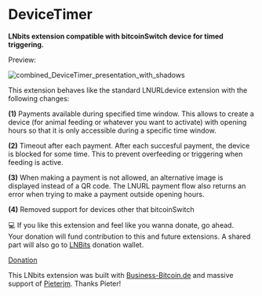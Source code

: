 # DeviceTimer

**LNbits extension compatible with bitcoinSwitch device for timed triggering.**

Preview:

![combined_DeviceTimer_presentation_with_shadows](https://github.com/DoktorShift/DeviceTimer/assets/106493492/4bb2c7c1-a094-411e-9e98-f877ced08838)



This extension behaves like the standard LNURLdevice extension with the following changes:

**(1)** Payments available during specified time window. This allows to create a device (for animal feeding or whatever you want to activate) with opening hours so that it is only accessible during a specific time window.

**(2)** Timeout after each payment. After each succesful payment, the device is blocked for some time. This to prevent overfeeding or triggering when feeding is active.

**(3)** When making a payment is not allowed, an alternative image is displayed instead of a QR code. The LNURL payment flow also returns an error when trying to make a payment outside opening hours.

**(4)** Removed support for devices other that bitcoinSwitch


<p>💻 If you like this extension and feel like you wanna donate, go ahead.<br>
Your donation will fund contribution to this and future extensions. A shared part will also go to <a href="https://lnbits.com">LNBits</a> donation wallet.</p>

<p><a href="http://devicetimer.bitcoinswitch.de/">Donation</a></p>
This LNbits extension was built with <a href="https://Business-Bitcoin.de">Business-Bitcoin.de</a> and massive support of <a href="https://github.com/pieterjm">Pieterjm</a>. Thanks Pieter!

